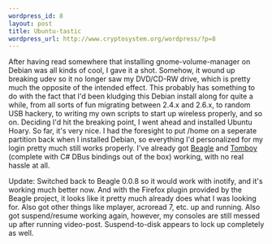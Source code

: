 ```yaml
--- 
wordpress_id: 8
layout: post
title: Ubuntu-tastic
wordpress_url: http://www.cryptosystem.org/wordpress/?p=8
---
```

After having read somewhere that installing gnome-volume-manager on Debian was all kinds of cool, I gave it a shot. Somehow, it wound up breaking udev so it no longer saw my DVD/CD-RW drive, which is pretty much the opposite of the intended effect. This probably has something to do with the fact that I'd been kludging this Debian install along for quite a while, from all sorts of fun migrating between 2.4.x and 2.6.x, to random USB hackery, to writing my own scripts to start up wireless properly, and so on. Deciding I'd hit the breaking point, I went ahead and installed Ubuntu Hoary. So far, it's very nice. I had the foresight to put /home on a seperate partition back when I installed Debian, so everything I'd personalized for my login pretty much still works properly. I've already got [Beagle](http://beaglewiki.org/index.php/UbuntuInstall) and [Tomboy](http://www.beatniksoftware.com/tomboy/) (complete with C# DBus bindings out of the box) working, with no real hassle at all.

Update: Switched back to Beagle 0.0.8 so it would work with inotify, and it's working much better now. And with the Firefox plugin provided by the Beagle project, it looks like it pretty much already does what I was looking for. Also got other things like mplayer, acroread 7, etc. up and running. Also got suspend/resume working again, however, my consoles are still messed up after running video-post. Suspend-to-disk appears to lock up completely as well.
